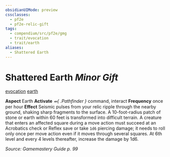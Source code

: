 ```yaml
---
obsidianUIMode: preview
cssclasses:
  - pf2e
  - pf2e-relic-gift
tags:
  - compendium/src/pf2e/gmg
  - trait/evocation
  - trait/earth
aliases:
  - Shattered Earth
---
```

# Shattered Earth *Minor Gift*  
[evocation](rules/traits/evocation.md "Evocation Item Trait")  [earth](rules/traits/earth.md "Earth Item Trait")  

**Aspect** Earth
**Activate** *⬺{ .Pathfinder }* command, interact
**Frequency** once per hour 
**Effect** Seismic pulses from your relic ripple through the nearby ground, shaking sharp fragments to the surface. A 10-foot-radius patch of stone or earth within 60 feet is transformed into difficult terrain. A creature that enters an affected square during a move action must succeed at an Acrobatics check or Reflex save or take `1d6` piercing damage; it needs to roll only once per move action even if it moves through several squares. At 6th level and every 4 levels thereafter, increase the damage by 1d6.

*Source: Gamemastery Guide p. 99*  